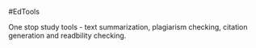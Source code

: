 #EdTools  

One stop study tools - text summarization, plagiarism checking, citation generation and readbility checking.

